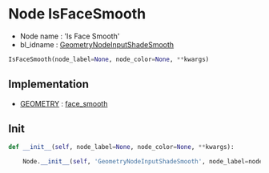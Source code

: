 # Node IsFaceSmooth

- Node name : 'Is Face Smooth'
- bl_idname : [GeometryNodeInputShadeSmooth](https://docs.blender.org/api/current/bpy.types.GeometryNodeInputShadeSmooth.html)


``` python
IsFaceSmooth(node_label=None, node_color=None, **kwargs)
```
## Implementation

- [GEOMETRY](/docs/GeoNodes/socket_GEOMETRY.md) : [face_smooth](/docs/GeoNodes/socket_GEOMETRY.md#face_smooth)

## Init

``` python
def __init__(self, node_label=None, node_color=None, **kwargs):

    Node.__init__(self, 'GeometryNodeInputShadeSmooth', node_label=node_label, node_color=node_color, **kwargs)
```
